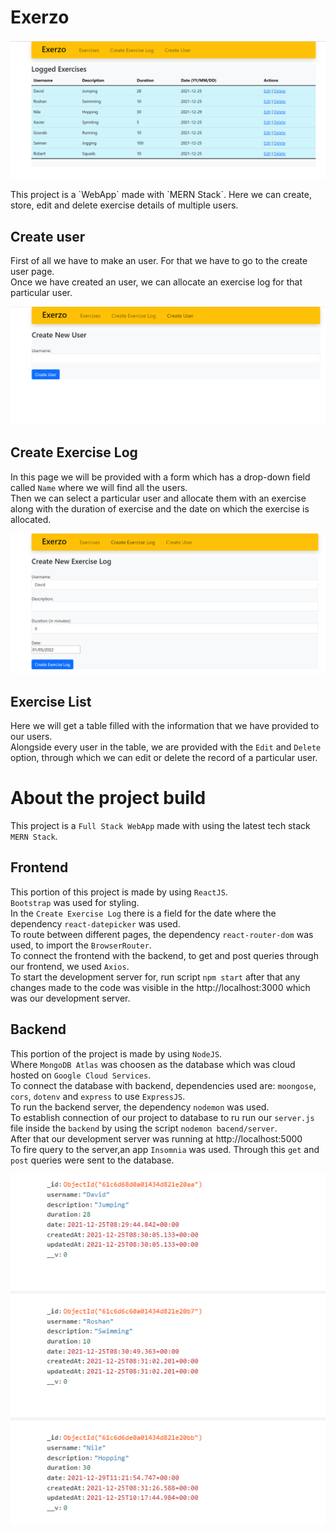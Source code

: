 # Exerzo

<p align="center">
  <img src="./a.png">
</p>
This project is a `WebApp` made with `MERN Stack`. Here we can create, store, edit and delete exercise details of multiple users.

## Create user
First of all we have to make an user. For that we have to go to the create user page.\
Once we have created an user, we can allocate an exercise log for that particular user.

<p align="center">
  <img src="./b.png">
</p>

## Create Exercise Log
In this page we will be provided with a form which has a drop-down field called `Name` where we will find all the users.\
Then we can select a particular user and allocate them with an exercise along with the duration of exercise and the date on which the exercise is allocated.

<p align="center">
  <img src="./c.png">
</p>

## Exercise List 

Here we will get a table filled with the information that we have provided to our users.\
Alongside every user in the table, we are provided with the `Edit` and `Delete` option, through which we can edit or delete the record of a particular user.

# About the project build
This project is a `Full Stack WebApp` made with using the latest tech stack `MERN Stack`.

## Frontend

This portion of this project is made by using `ReactJS`.\
`Bootstrap` was used for styling.\
In the `Create Exercise Log` there is a field for the date where the dependency `react-datepicker` was used.\
To route between different pages, the dependency `react-router-dom` was used, to import the `BrowserRouter`.\
To connect the frontend with the backend, to get and post queries through our frontend, we used `Axios`.\
To start the development server for, run script `npm start` after that any changes made to the code was visible in the http://localhost:3000 which was our development server.

## Backend
This portion of the project is made by using `NodeJS`.\
Where `MongoDB Atlas` was choosen as the database which was cloud hosted on `Google Cloud Services`.\
To connect the database with backend, dependencies used are: `moongose`, `cors`, `dotenv` and `express` to use `ExpressJS`.\
To run the backend server, the dependency `nodemon` was used.\
To establish connection of our project to database to ru run our `server.js` file inside the `backend` by using the script `nodemon bacend/server`.\
After that our development server was running at http://localhost:5000 \
To fire query to the server,an app `Insomnia` was used. Through this `get` and `post` queries were sent to the database.

<p align="center">
  <img src="./d.png">
</p>
